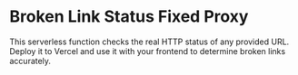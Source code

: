 # Broken Link Status Fixed Proxy

This serverless function checks the real HTTP status of any provided URL.
Deploy it to Vercel and use it with your frontend to determine broken links accurately.